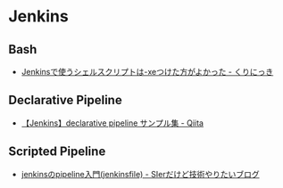 # Jenkins

## Bash
- [Jenkinsで使うシェルスクリプトは-xeつけた方がよかった - くりにっき](https://sue445.hatenablog.com/entry/2014/05/23/143737)

## Declarative Pipeline
- [【Jenkins】declarative pipeline サンプル集 - Qiita](https://qiita.com/ys1230415/items/51b36fedf1434e877765)

## Scripted Pipeline
- [jenkinsのpipeline入門(jenkinsfile) - SIerだけど技術やりたいブログ](https://www.kimullaa.com/entry/2017/01/31/002055)
